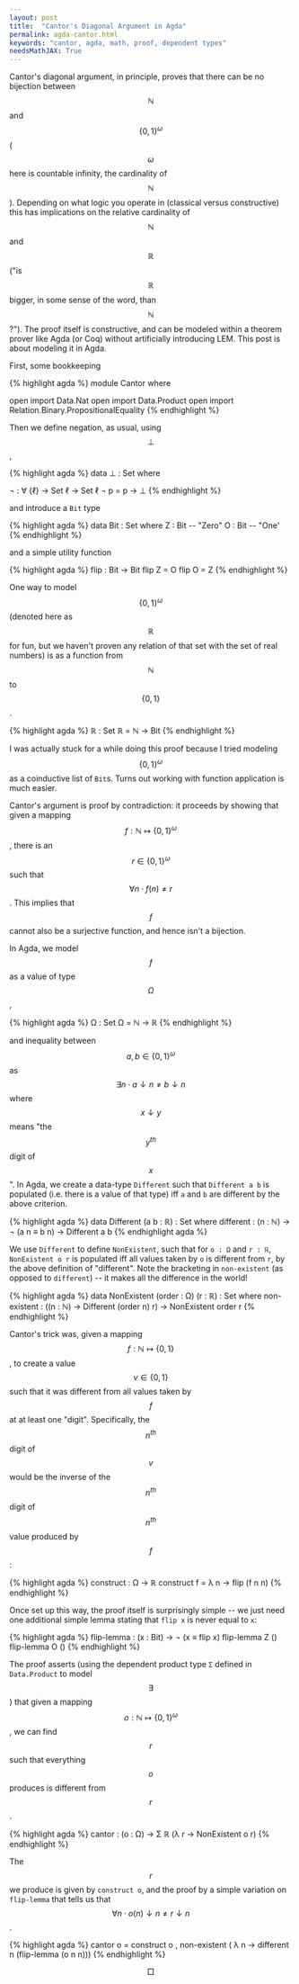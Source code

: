 ```yaml
---
layout: post
title:  "Cantor's Diagonal Argument in Agda"
permalink: agda-cantor.html
keywords: "cantor, agda, math, proof, dependent types"
needsMathJAX: True
---
```


Cantor's diagonal argument, in principle, proves that there can be no
bijection between $$\mathbb{N}$$ and $$\{0, 1\}^\omega$$ ($$\omega$$
here is countable infinity, the cardinality of $$\mathbb{N}$$).
Depending on what logic you operate in (classical versus constructive)
this has implications on the relative cardinality of $$\mathbb{N}$$
and $$\mathbb{R}$$ ("is $$\mathbb{R}$$ bigger, in some sense of the
word, than $$\mathbb{N}$$?").  The proof itself is constructive, and
can be modeled within a theorem prover like Agda (or Coq) without
artificially introducing LEM.  This post is about modeling it in Agda.

First, some bookkeeping

{% highlight agda %}
module Cantor where

open import Data.Nat
open import Data.Product
open import Relation.Binary.PropositionalEquality
{% endhighlight %}

Then we define negation, as usual, using $$\bot$$,

{% highlight agda %}
data ⊥ : Set where

¬ : ∀ {ℓ} → Set ℓ → Set ℓ
¬ p = p → ⊥
{% endhighlight %}

and introduce a `Bit` type

{% highlight agda %}
data Bit : Set where
  Z : Bit -- "Zero"
  O : Bit -- "One'
{% endhighlight %}

and a simple utility function

{% highlight agda %}
flip : Bit → Bit
flip Z = O
flip O = Z
{% endhighlight %}

One way to model $$\{0, 1\}^\omega$$ (denoted here as $$\mathbb{R}$$
for fun, but we haven't proven any relation of that set with the set
of real numbers) is as a function from $$\mathbb{N}$$ to $$\{0, 1\}$$.

{% highlight agda %}
ℝ : Set
ℝ = ℕ → Bit
{% endhighlight %}

I was actually stuck for a while doing this proof because I tried
modeling $$\{0, 1\}^\omega$$ as a coinductive list of `Bit`s.  Turns
out working with function application is much easier.

Cantor's argument is proof by contradiction: it proceeds by showing
that given a mapping $$f : \mathbb{N} \mapsto \{0, 1\}^\omega$$ ,
there is an $$r \in \{0, 1\}^\omega$$ such that $$\forall n \cdot f(n)
\neq r$$.  This implies that $$f$$ cannot also be a surjective
function, and hence isn't a bijection.

In Agda, we model $$f$$ as a value of type $$\Omega$$,

{% highlight agda %}
Ω : Set
Ω = ℕ → ℝ
{% endhighlight %}

and inequality between $$a, b \in \{0, 1\}^\omega$$ as $$\exists n
\cdot a \downarrow n \neq b \downarrow n$$ where $$x \downarrow y$$
means "the $$y^{th}$$ digit of $$x$$".  In Agda, we create a data-type
`Different` such that `Different a b` is populated (i.e. there is a
value of that type) iff `a` and `b` are different by the above
criterion.

{% highlight agda %}
data Different (a b : ℝ) : Set where
  different : (n : ℕ) → ¬ (a n ≡ b n) → Different a b
{% endhighlight agda %}

We use `Different` to define `NonExistent`, such that for `o : Ω` and
`r : ℝ`, `NonExistent o r` is populated iff all values taken by `o` is
different from `r`, by the above definition of "different".  Note the
bracketing in `non-existent` (as opposed to `different`) -- it makes
all the difference in the world!

{% highlight agda %}
data NonExistent (order : Ω)  (r : ℝ) : Set where
  non-existent : ((n : ℕ) → Different (order n) r) →
                   NonExistent order r
{% endhighlight %}

Cantor's trick was, given a mapping $$f : \mathbb{N} \mapsto \{0,
1\}$$, to create a value $$v \in \{0, 1\}$$ such that it was different
from all values taken by $$f$$ at at least one "digit".  Specifically,
the $$n^{th}$$ digit of $$v$$ would be the inverse of the $$n^{th}$$
digit of $$n^{th}$$ value produced by $$f$$:

{% highlight agda %}
construct : Ω → ℝ
construct f = λ n → flip (f n n)
{% endhighlight %}

Once set up this way, the proof itself is surprisingly simple -- we
just need one additional simple lemma stating that `flip x` is never
equal to `x`:

{% highlight agda %}
flip-lemma : (x : Bit) → ¬ (x ≡ flip x)
flip-lemma Z ()
flip-lemma O ()
{% endhighlight %}

The proof asserts (using the dependent product type `Σ` defined in
`Data.Product` to model $$\exists$$) that given a mapping $$o :
\mathbb{N} \mapsto \{0, 1\}^\omega$$, we can find $$r$$ such that
everything $$o$$ produces is different from $$r$$.

{% highlight agda %}
cantor : (o : Ω) → Σ ℝ (λ r → NonExistent o r)
{% endhighlight %}


The $$r$$ we produce is given by `construct o`, and the proof by a
simple variation on `flip-lemma` that tells us that $$\forall n \cdot
o(n) \downarrow n \neq r \downarrow n$$.

{% highlight agda %}
cantor o = construct o , non-existent (
             λ n → different n (flip-lemma (o n n)))
{% endhighlight %}

$$\Box$$

